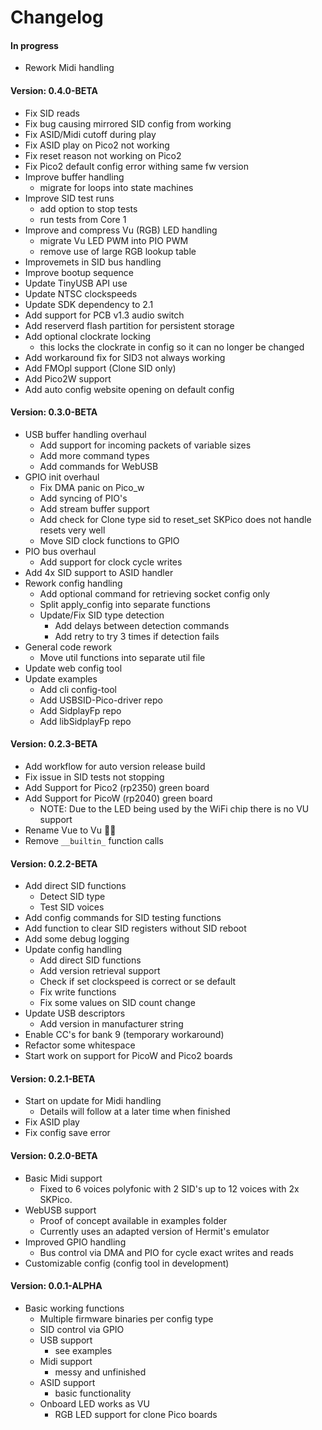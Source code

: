 # Changelog

#### In progress
* Rework Midi handling

#### Version: 0.4.0-BETA
* Fix SID reads
* Fix bug causing mirrored SID config from working
* Fix ASID/Midi cutoff during play
* Fix ASID play on Pico2 not working
* Fix reset reason not working on Pico2
* Fix Pico2 default config error withing same fw version
* Improve buffer handling
  - migrate for loops into state machines
* Improve SID test runs
  - add option to stop tests
  - run tests from Core 1
* Improve and compress Vu (RGB) LED handling
  - migrate Vu LED PWM into PIO PWM
  - remove use of large RGB lookup table
* Improvemets in SID bus handling
* Improve bootup sequence
* Update TinyUSB API use
* Update NTSC clockspeeds
* Update SDK dependency to 2.1
* Add support for PCB v1.3 audio switch
* Add reserverd flash partition for persistent storage
* Add optional clockrate locking
  - this locks the clockrate in config so it can no
    longer be changed
* Add workaround fix for SID3 not always working
* Add FMOpl support (Clone SID only)
* Add Pico2W support
* Add auto config website opening on default config

#### Version: 0.3.0-BETA
* USB buffer handling overhaul
  - Add support for incoming packets of variable sizes
  - Add more command types
  - Add commands for WebUSB
* GPIO init overhaul
  - Fix DMA panic on Pico_w
  - Add syncing of PIO's
  - Add stream buffer support
  - Add check for Clone type sid to reset_set
    SKPico does not handle resets very well
  - Move SID clock functions to GPIO
* PIO bus overhaul
  - Add support for clock cycle writes
* Add 4x SID support to ASID handler
* Rework config handling
  - Add optional command for retrieving socket config only
  - Split apply_config into separate functions
  - Update/Fix SID type detection
    - Add delays between detection commands
    - Add retry to try 3 times if detection fails
* General code rework
  - Move util functions into separate util file
* Update web config tool
* Update examples
  - Add cli config-tool
  - Add USBSID-Pico-driver repo
  - Add SidplayFp repo
  - Add libSidplayFp repo

#### Version: 0.2.3-BETA
* Add workflow for auto version release build
* Fix issue in SID tests not stopping
* Add Support for Pico2 (rp2350) green board
* Add Support for PicoW (rp2040) green board
  - NOTE: Due to the LED being used by the WiFi chip there is no VU support
* Rename Vue to Vu 🤦‍♀️
* Remove `__builtin_` function calls

#### Version: 0.2.2-BETA
* Add direct SID functions
  - Detect SID type
  - Test SID voices
* Add config commands for SID testing functions
* Add function to clear SID registers without SID reboot
* Add some debug logging
* Update config handling
  - Add direct SID functions
  - Add version retrieval support
  - Check if set clockspeed is correct or se default
  - Fix write functions
  - Fix some values on SID count change
* Update USB descriptors
  - Add version in manufacturer string
* Enable CC's for bank 9 (temporary workaround)
* Refactor some whitespace
* Start work on support for PicoW and Pico2 boards

#### Version: 0.2.1-BETA
* Start on update for Midi handling
  * Details will follow at a later time when finished
* Fix ASID play
* Fix config save error

#### Version: 0.2.0-BETA
* Basic Midi support
  * Fixed to 6 voices polyfonic with 2 SID's up to 12 voices with 2x SKPico.
* WebUSB support
  * Proof of concept available in examples folder
  * Currently uses an adapted version of Hermit's emulator
* Improved GPIO handling
  * Bus control via DMA and PIO for cycle exact writes and reads
* Customizable config (config tool in development) 

#### Version: 0.0.1-ALPHA
* Basic working functions
  * Multiple firmware binaries per config type
  * SID control via GPIO
  * USB support
    - see examples
  * Midi support
    - messy and unfinished
  * ASID support
    - basic functionality
  * Onboard LED works as VU
    - RGB LED support for clone Pico boards
